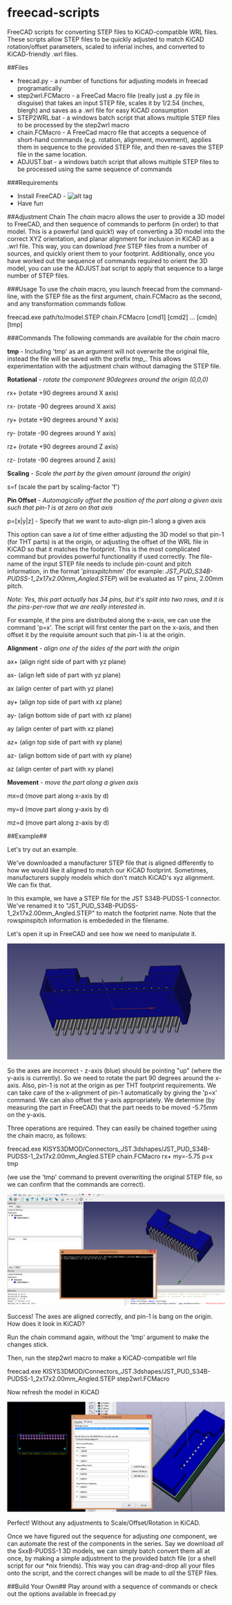 # freecad-scripts
FreeCAD scripts for converting STEP files to KiCAD-compatible WRL files. These scripts allow STEP files to be quickly adjusted to match KiCAD rotation/offset parameters, scaled to inferial inches, and converted to KiCAD-friendly .wrl files. 

##Files
- freecad.py - a number of functions for adjusting models in freecad programatically
- step2wrl.FCMacro - a FreeCad Macro file (really just a .py file in disguise) that takes an input STEP file, scales it by 1/2.54 (inches, blergh) and saves as a .wrl file for easy KiCAD consumption
- STEP2WRL.bat - a windows batch script that allows multiple STEP files to be processed by the step2wrl macro
- chain.FCMacro - A FreeCad macro file that accepts a sequence of short-hand commands (e.g. rotation, alignment, movement), applies them in sequence to the provided STEP file, and then re-saves the STEP file in the same location.
- ADJUST.bat - a windows batch script that allows multiple STEP files to be processed using the same sequence of commands 

###Requirements
- Install FreeCAD - ![alt tag](http://www.freecadweb.org/)
- Have fun

##Adjustment Chain
The *chain* macro allows the user to provide a 3D model to FreeCAD, and then sequence of commands to perform (in order) to that model. This is a powerful (and quick!) way of converting a 3D model into the correct XYZ orientation, and planar alignment for inclusion in KiCAD as a .wrl file.
This way, you can download *free* STEP files from a number of sources, and quickly orient them to your footprint.
Additionally, once you have worked out the sequence of commands required to orient the 3D model, you can use the ADJUST.bat script to apply that sequence to a large number of STEP files.

###Usage
To use the *chain* macro, you launch freecad from the command-line, with the STEP file as the first argument, chain.FCMacro as the second, and any transformation commands follow.

freecad.exe path/to/model.STEP chain.FCMacro [cmd1] [cmd2] ... [cmdn] [tmp]

###Commands
The following commands are available for the *chain* macro

**tmp** - Including 'tmp' as an argument will not overwrite the original file, instead the file will be saved with the prefix *tmp_*. This allows experimentation with the adjustment chain without damaging the STEP file.

**Rotational** - *rotate the component 90degrees around the origin (0,0,0)*

rx+ (rotate +90 degrees around X axis)

rx- (rotate -90 degrees around X axis)

ry+ (rotate +90 degrees around Y axis)

ry- (rotate -90 degrees around Y axis)


rz+ (rotate +90 degrees around Z axis)

rz- (rotate -90 degrees around Z axis)

**Scaling** - *Scale the part by the given amount (around the origin)*

s=f (scale the part by scaling-factor 'f')

**Pin Offset** - *Automagically offset the position of the part along a given axis such that pin-1 is at zero on that axis*

p=[x|y|z] - Specify that we want to auto-align pin-1 along a given axis

This option can save a *lot* of time either adjusting the 3D model so that pin-1 (for THT parts) is at the origin, or adjusting the offset of the WRL file in KiCAD so that it matches the footprint. This is the most complicated command but provides powerful functionality if used correctly. The file-name of the input STEP file needs to include pin-count and pitch information, in the format '*pins*x*pitch*mm' (for example: *JST_PUD_S34B-PUDSS-1_2x17x2.00mm_Angled.STEP*) will be evaluated as 17 pins, 2.00mm pitch. 

*Note: Yes, this part actually has 34 pins, but it's split into two rows, and it is the pins-per-row that we are really interested in.*

For example, if the pins are distributed along the x-axis, we can use the command 'p=x'. The script will first center the part on the x-axis, and then offset it by the requisite amount such that pin-1 is at the origin.

**Alignment** - *align one of the sides of the part with the origin*

ax+ (align right side of part with yz plane)

ax- (align left side of part with yz plane)

ax  (align center of part with yz plane)

ay+ (align top side of part with xz plane)

ay- (align bottom side of part with xz plane)

ay  (align center of part with xz plane)

az+ (align top side of part with xy plane)

az- (align bottom side of part with xy plane)

az  (align center of part with xy plane)

**Movement** - *move the part along a given axis*

mx=d (move part along x-axis by d)

my=d (move part along y-axis by d)

mz=d (move part along z-axis by d)

##Example##

Let's try out an example.

We've downloaded a manufacturer STEP file that is aligned differently to how we would like it aligned to match our KiCAD footprint. Sometimes, manufacturers supply models which don't match KiCAD's xyz alignment. We can fix that.

In this example, we have a STEP file for the JST S34B-PUDSS-1 connector. We've renamed it to "JST_PUD_S34B-PUDSS-1_2x17x2.00mm_Angled.STEP" to match the footprint name. Note that the rows*pins*pitch information is embededed in the filename.

Let's open it up in FreeCAD and see how we need to manipulate it.

![alt tag](example/pud_before.png?raw=True "Before")

So the axes are incorrect - z-axis (blue) should be pointing "up" (where the y-axis is currently). So we need to rotate the part 90 degrees around the x-axis. Also, pin-1 is not at the origin as per THT footprint requirements. We can take care of the x-alignment of pin-1 automatically by giving the 'p=x' command. We can also offset the y-axis appropriately. We determine (by measuring the part in FreeCAD) that the part needs to be moved -5.75mm on the y-axis.

Three operations are required. They can easily be chained together using the chain macro, as follows:

freecad.exe KISYS3DMOD/Connectors_JST.3dshapes/JST_PUD_S34B-PUDSS-1_2x17x2.00mm_Angled.STEP chain.FCMacro rx+ my=-5.75 p=x tmp

(we use the 'tmp' command to prevent overwriting the original STEP file, so we can confirm that the commands are correct).

![alt tag](example/pud_after.png?raw=True "After")

Success! The axes are aligned correctly, and pin-1 is bang on the origin. How does it look in KiCAD?

Run the chain command again, without the 'tmp' argument to make the changes stick.

Then, run the step2wrl macro to make a KiCAD-compatible wrl file

freecad.exe KISYS3DMOD/Connectors_JST.3dshapes/JST_PUD_S34B-PUDSS-1_2x17x2.00mm_Angled.STEP step2wrl.FCMacro

Now refresh the model in KiCAD

![alt tag](example/pud_kicad.png?raw=True "KiCAD")

Perfect! Without any adjustments to Scale/Offset/Rotation in KiCAD.

Once we have figured out the sequence for adjusting *one* component, we can automate the rest of the components in the series. Say we download *all* the SxxB-PUDSS-1 3D models, we can simply batch convert them all at once, by making a simple adjustment to the provided batch file (or a shell script for our *nix friends). This way you can drag-and-drop all your files onto the script, and the correct changes will be made to *all* the STEP files.

##Build Your Own##
Play around with a sequence of commands or check out the options available in freecad.py


